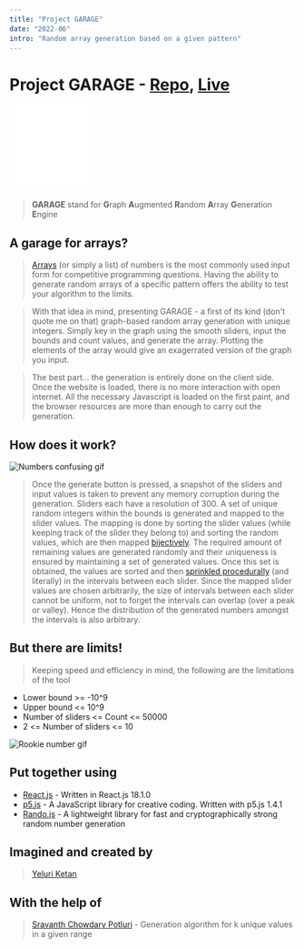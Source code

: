 ```yaml
---
title: "Project GARAGE"
date: "2022-06"
intro: "Random array generation based on a given pattern"
---
```


# Project GARAGE - [Repo](https://github.com/YeluriKetan/project-GARAGE), [Live](https://yeluriketan.github.io/project-GARAGE/)

<img alt="Logo" src="https://raw.githubusercontent.com/YeluriKetan/project-GARAGE/master/public/logo.png" width="150"/>

> **GARAGE** stand for **G**raph **A**ugmented **R**andom **A**rray **G**eneration **E**ngine

## A garage for arrays?

> [Arrays](https://en.wikipedia.org/wiki/Array_data_structure) (or simply a list) of numbers is the most commonly used input form for competitive programming questions. Having the ability to generate random arrays of a specific pattern offers the ability to test your algorithm to the limits.

> With that idea in mind, presenting GARAGE - a first of its kind (don't quote me on that) graph-based random array generation with unique integers. Simply key in the graph using the smooth sliders, input the bounds and count values, and generate the array. Plotting the elements of the array would give an exagerrated version of the graph you input.

> The best part... the generation is entirely done on the client side. Once the website is loaded, there is no more interaction with open internet. All the necessary Javascript is loaded on the first paint, and the browser resources are more than enough to carry out the generation.

## How does it work?

<img alt="Numbers confusing gif" src="https://c.tenor.com/phAqVBNpQ1QAAAAd/will-ferrell-confused.gif" width="300" />

> Once the generate button is pressed, a snapshot of the sliders and input values is taken to prevent any memory corruption during the generation. Sliders each have a resolution of 300. A set of unique random integers within the bounds is generated and mapped to the slider values. The mapping is done by sorting the slider values (while keeping track of the slider they belong to) and sorting the random values, which are then mapped [bijectively](https://en.wikipedia.org/wiki/Bijection). The required amount of remaining values are generated randomly and their uniqueness is ensured by maintaining a set of generated values. Once this set is obtained, the values are sorted and then [sprinkled procedurally](https://github.com/YeluriKetan/project-GARAGE/blob/71b4e9465d24bd91b11903b94091d04fe93ace98/src/components/Data.js#L84) (and literally) in the intervals between each slider. Since the mapped slider values are chosen arbitrarily, the size of intervals between each slider cannot be uniform, not to forget the intervals can overlap (over a peak or valley). Hence the distribution of the generated numbers amongst the intervals is also arbitrary.

## But there are limits!

> Keeping speed and efficiency in mind, the following are the limitations of the tool

- Lower bound >= -10^9
- Upper bound <= 10^9
- Number of sliders <= Count <= 50000
- 2 <= Number of sliders <= 10

<img alt="Rookie number gif" src="https://c.tenor.com/uN_sLmFqa9cAAAAC/wolf-of-wall-street-rookie-numbers.gif" width="300" />

## Put together using

- [React.js](https://reactjs.org/) - Written in React.js 18.1.0
- [p5.js](https://p5js.org/) - A JavaScript library for creative coding. Written with p5.js 1.4.1
- [Rando.js](https://randojs.com/) - A lightweight library for fast and cryptographically strong random number generation

## Imagined and created by

> [Yeluri Ketan](https://github.com/YeluriKetan)

## With the help of

> [Sravanth Chowdary Potluri](https://github.com/parzival979) - Generation algorithm for k unique values in a given range
